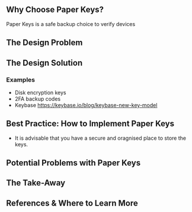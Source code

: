 ## Why Choose Paper Keys? 
Paper Keys is a safe backup choice to verify devices

## The Design Problem 

## The Design Solution 

### Examples 
- Disk encryption keys
- 2FA backup codes
- Keybase https://keybase.io/blog/keybase-new-key-model

## Best Practice: How to Implement Paper Keys
- It is advisable that you have a secure and oragnised place to store the keys. 

## Potential Problems with Paper Keys 

## The Take-Away

## References & Where to Learn More 
